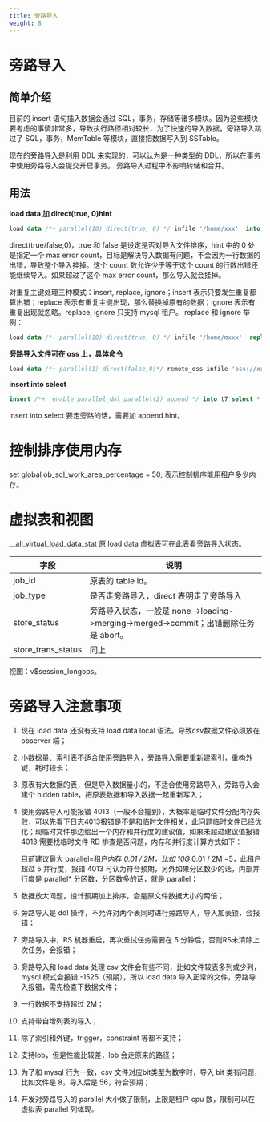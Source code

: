 ```yaml
---
title: 旁路导入
weight: 8
---
```

# 旁路导入

## 简单介绍

目前的 insert 语句插入数据会通过 SQL，事务，存储等诸多模块。因为这些模块要考虑的事情非常多，导致执行路径相对较长，为了快速的导入数据，旁路导入跳过了 SQL，事务，MemTable 等模块，直接把数据写入到 SSTable。

现在的旁路导入是利用 DDL 来实现的，可以认为是一种类型的 DDL，所以在事务中使用旁路导入会提交开启事务。
旁路导入过程中不影响转储和合并。

## 用法

**load data 加 direct(true, 0)hint**

```sql
load data /*+ parallel(10) direct(true, 0) */ infile '/home/xxx'  into table test1 fields terminated by '|' enclosed by '' lines starting by '' terminated by '\n';
```

direct(true/false,0)，true 和 false 是设定是否对导入文件排序，hint 中的 0 处是指定一个 max error count，目标是解决导入数据有问题，不会因为一行数据的出错，导致整个导入挂掉。这个 count 数允许少于等于这个 count 的行数出错还能继续导入。如果超过了这个 max error count，那么导入就会挂掉。

对重复主键处理三种模式：insert, replace, ignore；insert 表示只要发生重复都算出错；replace 表示有重复主键出现，那么替换掉原有的数据；ignore 表示有重复出现就忽略。replace, ignore 只支持 mysql 租户。
replace 和 ignore 举例：

```sql
load data /*+ parallel(10) direct(true, 0) */ infile '/home/mxxx'  replace/ignore into table test1 fields terminated by '|' enclosed by '' lines starting by '' terminated by '\n';
```

**旁路导入文件可在 oss 上，具体命令**

```sql
load data /*+ parallel(1) direct(false,0)*/ remote_oss infile 'oss://xxxxxxx?host=xxxxxxxx&access_id=XXXXX&access_key=XXXXXX' into table test1 fields terminated by '|' enclosed by '' lines starting by '' terminated by '\n';
```

**insert into select**

```sql
insert /*+  enable_parallel_dml parallel(2) append */ into t7 select * from t8;
```

insert into select 要走旁路的话，需要加 append hint。

# 控制排序使用内存

set global ob_sql_work_area_percentage = 50;
表示控制排序能用租户多少内存。

# 虚拟表和视图

__all_virtual_load_data_stat 原 load data 虚拟表可在此表看旁路导入状态。

| **字段** | **说明** |
| --- | --- |
| job_id | 原表的 table id。 |
| job_type | 是否走旁路导入，direct 表明走了旁路导入 |
| store_status | 旁路导入状态，一般是 none ->loading->merging->merged->commit；出错删除任务是 abort。 |
| store_trans_status | 同上 |

视图：v$session_longops。

# 旁路导入注意事项

1. 现在 load data 还没有支持 load data local 语法。导致csv数据文件必须放在 observer 端；
2. 小数据量、索引表不适合使用旁路导入，旁路导入需要重新建索引，重构外键，耗时较长；
3. 原表有大数据的表，但是导入数据量小的，不适合使用旁路导入，旁路导入会建个 hidden table，把原表数据和导入数据一起重新写入；
4. 使用旁路导入可能报错 4013（一般不会撞到），大概率是临时文件分配内存失败，可以先看下日志4013报错是不是和临时文件相关，此问题临时文件已经优化；现临时文件那边给出一个内存和并行度的建议值，如果未超过建议值报错 4013 需要找临时文件 RD 排查是否问题，内存和并行度计算方式如下：

    目前建议最大 parallel=租户内存 *0.01 / 2M，比如 10G* 0.01 / 2M =5，此租户超过 5 并行度，报错 4013 可认为符合预期，另外如果分区数少的话，内部并行度是 parallel* 分区数，分区数多的话，就是 parallel；

5. 数据放大问题，设计预期加上排序，会是原文件数据大小的两倍；
 6. 旁路导入是 ddl 操作，不允许对两个表同时进行旁路导入，导入加表锁，会报错；
7. 旁路导入中，RS 机器重启，再次重试任务需要在 5 分钟后，否则RS未清除上次任务，会报错；
8. 旁路导入和 load data 处理 csv 文件会有些不同，比如文件较表多列或少列，mysql 模式会报错 -1525（预期），所以 load data 导入正常的文件，旁路导入报错，需先检查下数据文件；
9. 一行数据不支持超过 2M；
10. 支持带自增列表的导入；
11. 除了索引和外键，trigger，constraint 等都不支持；
12. 支持lob，但是性能比较差，lob 会走原来的路径；
13. 为了和 mysql 行为一致，csv 文件对应bit类型为数字时，导入 bit 类有问题，比如文件是 8，导入后是 56，符合预期；
14. 开发对旁路导入的 parallel 大小做了限制，上限是租户 cpu 数，限制可以在虚拟表 parallel 列体现。

